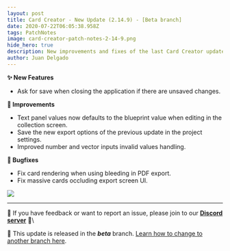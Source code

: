 ```yaml
---
layout: post
title: Card Creator - New Update (2.14.9) - [Beta branch]
date: 2020-07-22T06:05:38.958Z
tags: PatchNotes
image: card-creator-patch-notes-2-14-9.png
hide_hero: true
description: New improvements and fixes of the last Card Creator update!
author: Juan Delgado
---
```

**✨ New Features**

* Ask for save when closing the application if there are unsaved changes.

**🔧 Improvements**

* Text panel values now defaults to the blueprint value when editing in the collection screen.
* Save the new export options of the previous update in the project settings.
* Improved number and vector inputs invalid values handling.

**🐛 Bugfixes**

* Fix card rendering when using bleeding in PDF export.
* Fix massive cards occluding export screen UI.

![](https://steamcdn-a.akamaihd.net/steamcommunity/public/images/clans/28448748/9d7d5d4063702131222a4f94889595a8342a7259.png)

---

📌 If you have feedback or want to report an issue, please join to our **[Discord server](http://discord.gg/pixelatto)** 💬\

📌 This update is released in the ***beta*** branch. [Learn how to change to another branch here](/blog/beta-and-legacy-versions).